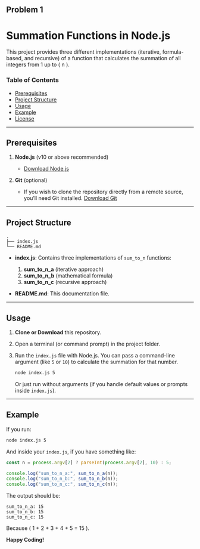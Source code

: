 Problem 1
---

# Summation Functions in Node.js

This project provides three different implementations (iterative, formula-based, and recursive) of a function that calculates the summation of all integers from 1 up to \( n \).

### Table of Contents
- [Prerequisites](#prerequisites)
- [Project Structure](#project-structure)
- [Usage](#usage)
- [Example](#example)
- [License](#license)

---

## Prerequisites
1. **Node.js** (v10 or above recommended)  
   - [Download Node.js](https://nodejs.org/en/download/)

2. **Git** (optional)  
   - If you wish to clone the repository directly from a remote source, you’ll need Git installed. [Download Git](https://git-scm.com/downloads)

---

## Project Structure

```
.
├── index.js
└── README.md
```

- **index.js**: Contains three implementations of `sum_to_n` functions:
  1. **sum_to_n_a** (iterative approach)
  2. **sum_to_n_b** (mathematical formula)
  3. **sum_to_n_c** (recursive approach)

- **README.md**: This documentation file.

---

## Usage

1. **Clone or Download** this repository.

2. Open a terminal (or command prompt) in the project folder.

3. Run the `index.js` file with Node.js. You can pass a command-line argument (like `5` or `10`) to calculate the summation for that number.

   ```bash
   node index.js 5
   ```

   Or just run without arguments (if you handle default values or prompts inside `index.js`).

---

## Example

If you run:

```bash
node index.js 5
```

And inside your `index.js`, if you have something like:

```js
const n = process.argv[2] ? parseInt(process.argv[2], 10) : 5;

console.log("sum_to_n_a:", sum_to_n_a(n));
console.log("sum_to_n_b:", sum_to_n_b(n));
console.log("sum_to_n_c:", sum_to_n_c(n));
```

The output should be:
```
sum_to_n_a: 15
sum_to_n_b: 15
sum_to_n_c: 15
```

Because \( 1 + 2 + 3 + 4 + 5 = 15 \).

**Happy Coding!**